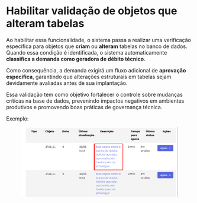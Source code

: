 # Habilitar validação de objetos que alteram tabelas

Ao habilitar essa funcionalidade, o sistema passa a realizar uma verificação específica para objetos que **criam** ou **alteram** tabelas no banco de dados. Quando essa condição é identificada, o sistema automaticamente **classifica a demanda como geradora de débito técnico**.

Como consequência, a demanda exigirá um fluxo adicional de **aprovação específica**, garantindo que alterações estruturais em tabelas sejam devidamente avaliadas antes de sua implantação.

Essa validação tem como objetivo fortalecer o controle sobre mudanças críticas na base de dados, prevenindo impactos negativos em ambientes produtivos e promovendo boas práticas de governança técnica.



Exemplo:

<figure><img src="../.gitbook/assets/image (9).png" alt=""><figcaption></figcaption></figure>
